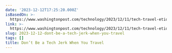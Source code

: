 ```yaml
---
date: '2023-12-12T17:25:20.000Z'
isBasedOn: >-
  https://www.washingtonpost.com/technology/2023/12/11/tech-travel-etiquette/?utm_source=pocket-newtab-en-us
link: >-
  https://www.washingtonpost.com/technology/2023/12/11/tech-travel-etiquette/?utm_source=pocket-newtab-en-us
slug: 2023-12-12-dont-be-a-tech-jerk-when-you-travel
tags: []
title: Don’t Be a Tech Jerk When You Travel
---
```


